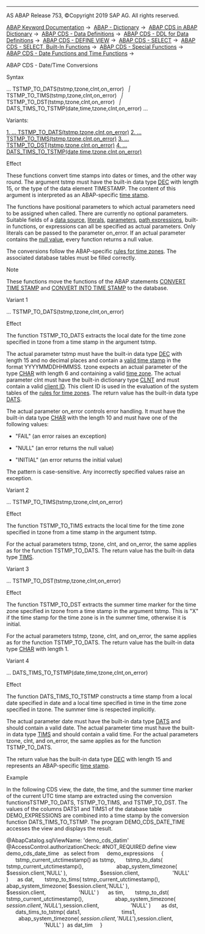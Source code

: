   

* * *

AS ABAP Release 753, ©Copyright 2019 SAP AG. All rights reserved.

[ABAP Keyword Documentation](https://help.sap.com/doc/abapdocu_753_index_htm/7.53/en-US/abenabap.htm) →  [ABAP - Dictionary](https://help.sap.com/doc/abapdocu_753_index_htm/7.53/en-US/abenabap_dictionary.htm) →  [ABAP CDS in ABAP Dictionary](https://help.sap.com/doc/abapdocu_753_index_htm/7.53/en-US/abencds.htm) →  [ABAP CDS - Data Definitions](https://help.sap.com/doc/abapdocu_753_index_htm/7.53/en-US/abenddic_cds_entities.htm) →  [ABAP CDS - DDL for Data Definitions](https://help.sap.com/doc/abapdocu_753_index_htm/7.53/en-US/abencds_f1_ddl_syntax.htm) →  [ABAP CDS - DEFINE VIEW](https://help.sap.com/doc/abapdocu_753_index_htm/7.53/en-US/abencds_f1_define_view.htm) →  [ABAP CDS - SELECT](https://help.sap.com/doc/abapdocu_753_index_htm/7.53/en-US/abencds_f1_select_statement.htm) →  [ABAP CDS - SELECT, Built-In Functions](https://help.sap.com/doc/abapdocu_753_index_htm/7.53/en-US/abencds_f1_builtin_functions.htm) →  [ABAP CDS - Special Functions](https://help.sap.com/doc/abapdocu_753_index_htm/7.53/en-US/abencds_special_functions.htm) →  [ABAP CDS - Date Functions and Time Functions](https://help.sap.com/doc/abapdocu_753_index_htm/7.53/en-US/abencds_f1_date_time_functions.htm) → 

ABAP CDS - Date/Time Conversions

Syntax

... TSTMP\_TO\_DATS(tstmp,tzone,clnt,on\_error)
  *|* TSTMP\_TO\_TIMS(tstmp,tzone,clnt,on\_error)
  *|* TSTMP\_TO\_DST(tstmp,tzone,clnt,on\_error)
  *|* DATS\_TIMS\_TO\_TSTMP(date,time,tzone,clnt,on\_error) ...

Variants:

[1\. ... TSTMP\_TO\_DATS(tstmp,tzone,clnt,on\_error)](#!ABAP_VARIANT_1@1@)
[2\. ... TSTMP\_TO\_TIMS(tstmp,tzone,clnt,on\_error)](#!ABAP_VARIANT_2@2@)
[3\. ... TSTMP\_TO\_DST(tstmp,tzone,clnt,on\_error)](#!ABAP_VARIANT_3@3@)
[4\. ... DATS\_TIMS\_TO\_TSTMP(date,time,tzone,clnt,on\_error)](#!ABAP_VARIANT_4@4@)

Effect

These functions convert time stamps into dates or times, and the other way round. The argument tstmp must have the built-in data type [DEC](https://help.sap.com/doc/abapdocu_753_index_htm/7.53/en-US/abenddic_builtin_types.htm) with length 15, or the type of the data element TIMESTAMP. The content of this argument is interpreted as an ABAP-specific [time stamp](https://help.sap.com/doc/abapdocu_753_index_htm/7.53/en-US/abentime_stamp_oview.htm).

The functions have positional parameters to which actual parameters need to be assigned when called. There are currently no optional parameters. Suitable fields of a [data source](https://help.sap.com/doc/abapdocu_753_index_htm/7.53/en-US/abencds_f1_data_source.htm), [literals](https://help.sap.com/doc/abapdocu_753_index_htm/7.53/en-US/abencds_f1_literal.htm), [parameters](https://help.sap.com/doc/abapdocu_753_index_htm/7.53/en-US/abencds_f1_parameter.htm), [path expressions](https://help.sap.com/doc/abapdocu_753_index_htm/7.53/en-US/abencds_f1_path_expression.htm), built-in functions, or expressions can all be specified as actual parameters. Only literals can be passed to the parameter on\_error. If an actual parameter contains the [null value](https://help.sap.com/doc/abapdocu_753_index_htm/7.53/en-US/abennull_value_glosry.htm "Glossary Entry"), every function returns a null value.

The conversions follow the ABAP-specific [rules for time zones](https://help.sap.com/doc/abapdocu_753_index_htm/7.53/en-US/abentime_zone_rules.htm). The associated database tables must be filled correctly.

Note

These functions move the functions of the ABAP statements [CONVERT TIME STAMP](https://help.sap.com/doc/abapdocu_753_index_htm/7.53/en-US/abapconvert_time-stamp.htm) and [CONVERT INTO TIME STAMP](https://help.sap.com/doc/abapdocu_753_index_htm/7.53/en-US/abapconvert_date_time-stamp.htm) to the database.

Variant 1

... TSTMP\_TO\_DATS(tstmp,tzone,clnt,on\_error)

Effect

The function TSTMP\_TO\_DATS extracts the local date for the time zone specified in tzone from a time stamp in the argument tstmp.

The actual parameter tstmp must have the built-in data type [DEC](https://help.sap.com/doc/abapdocu_753_index_htm/7.53/en-US/abenddic_builtin_types.htm) with length 15 and no decimal places and contain a [valid time stamp](https://help.sap.com/doc/abapdocu_753_index_htm/7.53/en-US/abentime_stamp_oview.htm) in the format YYYYMMDDHHMMSS. tzone expects an actual parameter of the type [CHAR](https://help.sap.com/doc/abapdocu_753_index_htm/7.53/en-US/abenddic_builtin_types.htm) with length 6 and containing a valid [time zone](https://help.sap.com/doc/abapdocu_753_index_htm/7.53/en-US/abentime_zone_glosry.htm "Glossary Entry"). The actual parameter clnt must have the built-in dictionary type [CLNT](https://help.sap.com/doc/abapdocu_753_index_htm/7.53/en-US/abenddic_builtin_types.htm) and must contain a valid [client ID](https://help.sap.com/doc/abapdocu_753_index_htm/7.53/en-US/abenclient_identifier_glosry.htm "Glossary Entry"). This client ID is used in the evaluation of the system tables of the [rules for time zones](https://help.sap.com/doc/abapdocu_753_index_htm/7.53/en-US/abentime_zone_rules.htm). The return value has the built-in data type [DATS](https://help.sap.com/doc/abapdocu_753_index_htm/7.53/en-US/abenddic_builtin_types.htm).

The actual parameter on\_error controls error handling. It must have the built-in data type [CHAR](https://help.sap.com/doc/abapdocu_753_index_htm/7.53/en-US/abenddic_builtin_types.htm) with the length 10 and must have one of the following values:

-   "FAIL" (an error raises an exception)

-   "NULL" (an error returns the null value)

-   "INITIAL" (an error returns the initial value)

The pattern is case-sensitive. Any incorrectly specified values raise an exception.

Variant 2

... TSTMP\_TO\_TIMS(tstmp,tzone,clnt,on\_error)

Effect

The function TSTMP\_TO\_TIMS extracts the local time for the time zone specified in tzone from a time stamp in the argument tstmp.

For the actual parameters tstmp, tzone, clnt, and on\_error, the same applies as for the function TSTMP\_TO\_DATS. The return value has the built-in data type [TIMS](https://help.sap.com/doc/abapdocu_753_index_htm/7.53/en-US/abenddic_builtin_types.htm).

Variant 3

... TSTMP\_TO\_DST(tstmp,tzone,clnt,on\_error)

Effect

The function TSTMP\_TO\_DST extracts the summer time marker for the time zone specified in tzone from a time stamp in the argument tstmp. This is "X" if the time stamp for the time zone is in the summer time, otherwise it is initial.

For the actual parameters tstmp, tzone, clnt, and on\_error, the same applies as for the function TSTMP\_TO\_DATS. The return value has the built-in data type [CHAR](https://help.sap.com/doc/abapdocu_753_index_htm/7.53/en-US/abenddic_builtin_types.htm) with length 1.

Variant 4

... DATS\_TIMS\_TO\_TSTMP(date,time,tzone,clnt,on\_error)

Effect

The function DATS\_TIMS\_TO\_TSTMP constructs a time stamp from a local date specified in date and a local time specified in time in the time zone specified in tzone. The summer time is respected implicitly.

The actual parameter date must have the built-in data type [DATS](https://help.sap.com/doc/abapdocu_753_index_htm/7.53/en-US/abenddic_builtin_types.htm) and should contain a valid date. The actual parameter time must have the built-in data type [TIMS](https://help.sap.com/doc/abapdocu_753_index_htm/7.53/en-US/abenddic_builtin_types.htm) and should contain a valid time. For the actual parameters tzone, clnt, and on\_error, the same applies as for the function TSTMP\_TO\_DATS.

The return value has the built-in data type [DEC](https://help.sap.com/doc/abapdocu_753_index_htm/7.53/en-US/abenddic_builtin_types.htm) with length 15 and represents an ABAP-specific [time stamp](https://help.sap.com/doc/abapdocu_753_index_htm/7.53/en-US/abentime_stamp_oview.htm).

Example

In the following CDS view, the date, the time, and the summer time marker of the current UTC time stamp are extracted using the conversion functionsTSTMP\_TO\_DATS, TSTMP\_TO\_TIMS, and TSTMP\_TO\_DST. The values of the columns DATS1 and TIMS1 of the database table DEMO\_EXPRESSIONS are combined into a time stamp by the conversion function DATS\_TIMS\_TO\_TSTMP. The program DEMO\_CDS\_DATE\_TIME accesses the view and displays the result.

@AbapCatalog.sqlViewName: 'demo\_cds\_datim'
@AccessControl.authorizationCheck: #NOT\_REQUIRED
define view demo\_cds\_date\_time
  as select from
    demo\_expressions
    {
      tstmp\_current\_utctimestamp() as tstmp,
      tstmp\_to\_dats( tstmp\_current\_utctimestamp(),
                     abap\_system\_timezone( $session.client,'NULL' ),
                     $session.client,
                     'NULL' )      as dat,
      tstmp\_to\_tims( tstmp\_current\_utctimestamp(),
                     abap\_system\_timezone( $session.client,'NULL' ),
                     $session.client,
                     'NULL' )      as tim,
      tstmp\_to\_dst( tstmp\_current\_utctimestamp(),
                    abap\_system\_timezone( $session.client,'NULL' ),
                    $session.client,
                    'NULL' )       as dst,
      dats\_tims\_to\_tstmp( dats1,
                          tims1,
                          abap\_system\_timezone( $session.client,'NULL' ),
                          $session.client,
                         'NULL' )  as dat\_tim
    }